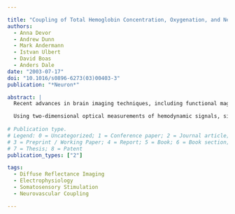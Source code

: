 ```yaml
---

title: "Coupling of Total Hemoglobin Concentration, Oxygenation, and Neural Activity in Rat Somatosensory Cortex"
authors:
  - Anna Devor
  - Andrew Dunn
  - Mark Andermann
  - Istvan Ulbert
  - David Boas
  - Anders Dale
date: "2003-07-17"
doi: "10.1016/s0896-6273(03)00403-3"
publication: "*Neuron*"

abstract: |
  Recent advances in brain imaging techniques, including functional magnetic resonance imaging (fMRI), offer great promise for noninvasive mapping of brain function. However, the indirect nature of the imaging signals to the underlying neural activity limits the interpretation of the resulting maps. The present report represents the first systematic study with sufficient statistical power to quantitatively characterize the relationship between changes in blood oxygen content and the neural spiking and synaptic activity.

  Using two-dimensional optical measurements of hemodynamic signals, simultaneous recordings of neural activity, and an event-related stimulus paradigm, we demonstrate that (1) there is a strongly nonlinear relationship between electrophysiological measures of neuronal activity and the hemodynamic response, (2) the hemodynamic response continues to grow beyond the saturation of electrical activity, and (3) the initial increase in deoxyhemoglobin that precedes an increase in blood volume is counterbalanced by an equal initial decrease in oxyhemoglobin.
  
# Publication type.
# Legend: 0 = Uncategorized; 1 = Conference paper; 2 = Journal article;
# 3 = Preprint / Working Paper; 4 = Report; 5 = Book; 6 = Book section;
# 7 = Thesis; 8 = Patent
publication_types: ["2"]

tags:
  - Diffuse Reflectance Imaging
  - Electrophysiology
  - Somatosensory Stimulation
  - Neurovascular Coupling

---
```

